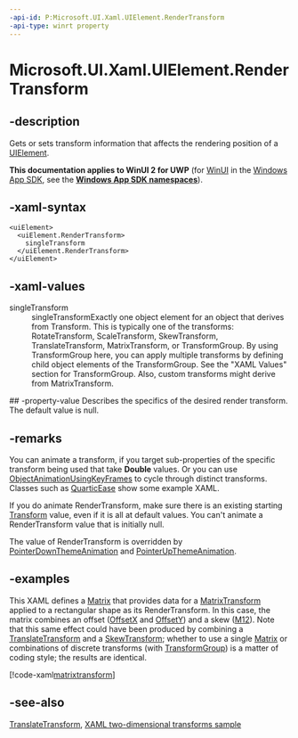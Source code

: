 ```yaml
---
-api-id: P:Microsoft.UI.Xaml.UIElement.RenderTransform
-api-type: winrt property
---
```


<!-- Property syntax
public Windows.UI.Xaml.Media.Transform RenderTransform { get;  set; }
-->

# Microsoft.UI.Xaml.UIElement.RenderTransform

## -description
Gets or sets transform information that affects the rendering position of a [UIElement](uielement.md).

**This documentation applies to WinUI 2 for UWP** (for [WinUI](/windows/apps/winui/winui3/) in the [Windows App SDK](/windows/apps/windows-app-sdk/), see the **[Windows App SDK namespaces](/windows/windows-app-sdk/api/winrt/)**).

## -xaml-syntax
```xaml
<uiElement>
  <uiElement.RenderTransform>
    singleTransform
  </uiElement.RenderTransform>
</uiElement>
```


## -xaml-values
<dl><dt>singleTransform</dt><dd>singleTransformExactly one object element for an object that derives from Transform. This is typically one of the transforms: RotateTransform, ScaleTransform, SkewTransform, TranslateTransform, MatrixTransform, or TransformGroup. By using TransformGroup here, you can apply multiple transforms by defining child object elements of the TransformGroup. See the "XAML Values" section for TransformGroup. Also, custom transforms might derive from MatrixTransform.</dd>
</dl>
## -property-value
Describes the specifics of the desired render transform. The default value is null.

## -remarks
You can animate a transform, if you target sub-properties of the specific transform being used that take **Double** values. Or you can use [ObjectAnimationUsingKeyFrames](../microsoft.ui.xaml.media.animation/objectanimationusingkeyframes.md) to cycle through distinct transforms. Classes such as [QuarticEase](../microsoft.ui.xaml.media.animation/quarticease.md) show some example XAML.

If you do animate RenderTransform, make sure there is an existing starting [Transform](../microsoft.ui.xaml.media/transform.md) value, even if it is all at default values. You can't animate a RenderTransform value that is initially null.

The value of RenderTransform is overridden by [PointerDownThemeAnimation](../microsoft.ui.xaml.media.animation/pointerdownthemeanimation.md) and [PointerUpThemeAnimation](../microsoft.ui.xaml.media.animation/pointerupthemeanimation.md).

## -examples
This XAML defines a [Matrix](../microsoft.ui.xaml.media/matrix.md) that provides data for a [MatrixTransform](../microsoft.ui.xaml.media/matrixtransform.md) applied to a rectangular shape as its RenderTransform. In this case, the matrix combines an offset ([OffsetX](../windows.ui.xaml.media/matrix_offsetx.md) and [OffsetY](../windows.ui.xaml.media/matrix_offsety.md)) and a skew ([M12](../windows.ui.xaml.media/matrix_m12.md)). Note that this same effect could have been produced by combining a [TranslateTransform](../microsoft.ui.xaml.media/translatetransform.md) and a [SkewTransform](../microsoft.ui.xaml.media/skewtransform.md); whether to use a single [Matrix](../microsoft.ui.xaml.media/matrix.md) or combinations of discrete transforms (with [TransformGroup](../microsoft.ui.xaml.media/transformgroup.md)) is a matter of coding style; the results are identical.



[!code-xaml[matrixtransform](../microsoft.ui.xaml/code/matrixtransform/csharp/Page.xaml#Snippetmatrixtransform)]

## -see-also
[TranslateTransform](../microsoft.ui.xaml.media/translatetransform.md), [XAML two-dimensional transforms sample](https://github.com/microsoftarchive/msdn-code-gallery-microsoft/tree/master/Official%20Windows%20Platform%20Sample/Windows%208.1%20Store%20app%20samples/99866-Windows%208.1%20Store%20app%20samples/XAML%20two-dimensional%20transforms%20sample)
